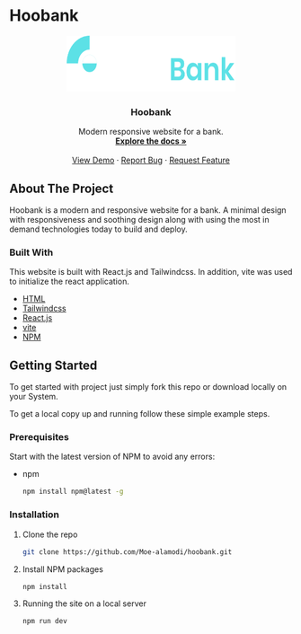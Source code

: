# Hoobank

<p align="center">
  <a href="https://hoobank-1.netlify.app/">
    <img src="./src/assets/logo.svg" alt="Logo" width="300" height="100">
  </a>

  <h3 align="center">Hoobank</h3>

  <p align="center">
    Modern responsive website for a bank.
    <br />
    <a href="#about-the-project"><strong>Explore the docs »</strong></a>
    <br />
    <br />
    <a href="https://hoobank-1.netlify.app/">View Demo</a>
    ·
    <a href="https://github.com/Moe-alamodi/hoobank/issues">Report Bug</a>
    ·
    <a href="https://github.com/Moe-alamodi/hoobank/issues">Request Feature</a>
  </p>
</p>

<!-- ABOUT THE PROJECT -->

## About The Project

<!--[![Product Name Screen Shot][product-screenshot]](https://hoobank-1.netlify.app/)-->

Hoobank is a modern and responsive website for a bank. A minimal design with responsiveness and soothing design along with using the most in demand technologies today to build and deploy.

### Built With

This website is built with React.js and Tailwindcss. In addition, vite was used to initialize the react application.

- [HTML](https://developer.mozilla.org/en-US/docs/Web/HTML)
- [Tailwindcss](https://tailwindcss.com/docs/installation)
- [React.js](https://reactjs.org/)
- [vite](https://vitejs.dev/)
- [NPM](https://www.npmjs.com/)


## Getting Started

To get started with project just simply fork this repo or download locally on your System.

To get a local copy up and running follow these simple example steps.

### Prerequisites

Start with the latest version of NPM to avoid any errors:

- npm
  ```sh
  npm install npm@latest -g
  ```

### Installation

1. Clone the repo
   ```sh
   git clone https://github.com/Moe-alamodi/hoobank.git
   ```
2. Install NPM packages
   ```sh
   npm install
   ```
3. Running the site on a local server
   ```sh
   npm run dev
   ```
